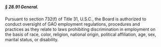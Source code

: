 ##### § 28.91 General. #####

Pursuant to section 732(f) of Title 31, U.S.C., the Board is authorized to conduct oversight of GAO employment regulations, procedures and practices as they relate to laws prohibiting discrimination in employment on the basis of race, color, religion, national origin, political affiliation, age, sex, marital status, or disability.